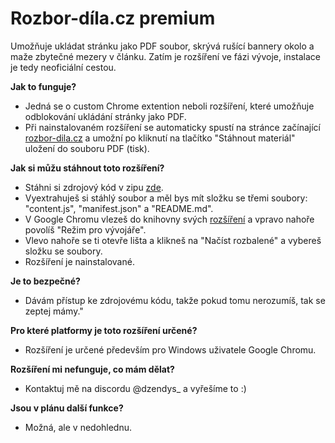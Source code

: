 # Rozbor-díla.cz premium
Umožňuje ukládat stránku jako PDF soubor, skrývá rušící bannery okolo a maže zbytečné mezery v článku.
Zatím je rozšíření ve fázi vývoje, instalace je tedy neoficiální cestou.

**Jak to funguje?**
- Jedná se o custom Chrome extention neboli rozšíření, které umožňuje odblokování ukládání stránky jako PDF.
- Při nainstalovaném rozšíření se automaticky spustí na stránce začínající [rozbor-dila.cz](https://rozbor-dila.cz/) a umožní po kliknutí na tlačítko "Stáhnout materiál" uložení do souboru PDF (tisk).

**Jak si můžu stáhnout toto rozšíření?**
- Stáhni si zdrojový kód v zipu [zde](https://github.com/Dzendys/rozbor-dila/archive/refs/heads/main.zip).
- Vyextrahuješ si stáhlý soubor a měl bys mít složku se třemi soubory: "content.js", "manifest.json" a "README.md".
- V Google Chromu vlezeš do knihovny svých [rozšíření](chrome://extensions/) a vpravo nahoře povolíš "Režim pro vývojáře".
- Vlevo nahoře se ti otevře lišta a klikneš na "Načíst rozbalené" a vybereš složku se soubory.
- Rozšíření je nainstalované.

**Je to bezpečné?**
- Dávám přístup ke zdrojovému kódu, takže pokud tomu nerozumíš, tak se zeptej mámy."

**Pro které platformy je toto rozšíření určené?**
- Rozšíření je určené především pro Windows uživatele Google Chromu.

**Rozšíření mi nefunguje, co mám dělat?**
- Kontaktuj mě na discordu @dzendys_ a vyřešíme to :)

**Jsou v plánu další funkce?**
- Možná, ale v nedohlednu.
